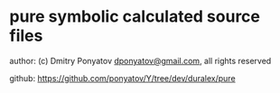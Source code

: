 # pure symbolic calculated source files

author: (c) Dmitry Ponyatov <dponyatov@gmail.com>, all rights reserved

github: https://github.com/ponyatov/Y/tree/dev/duralex/pure
